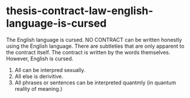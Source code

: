# thesis-contract-law-english-language-is-cursed
The English language is cursed. NO CONTRACT can be written honestly using the English language. There are subtleties that are only apparent to the contract itself. The contract is written by the words themselves. However, English is cursed.

1. All can be interpred sexually.
2. All else is derivitive.
3. All phrases or sentences can be interpreted quantmly (in quantum reality of meaning.)
